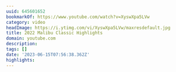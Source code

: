 ```yaml
---
uuid: 645601652
bookmarkOf: https://www.youtube.com/watch?v=XyswXpa5LVw
category: video
headImage: https://i.ytimg.com/vi/XyswXpa5LVw/maxresdefault.jpg
title: 2022 Malibu Classic Highlights
domain: youtube.com
description: 
tags: []
date: '2023-06-15T07:56:38.362Z'
highlights: 
---
```



